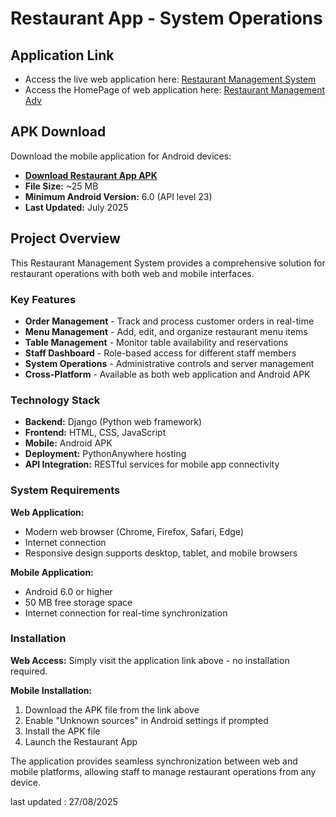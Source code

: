 # Restaurant App - System Operations

## Application Link

- Access the live web application here: [Restaurant Management System](https://hotelsoftware.pythonanywhere.com/)
- Access the HomePage of web application here: [Restaurant Management Adv](https://hotelsoftware.pythonanywhere.com/homepage/)

## APK Download

Download the mobile application for Android devices:
- **[Download Restaurant App APK](https://median.co/share/zjembl#apk)**
- **File Size:** ~25 MB
- **Minimum Android Version:** 6.0 (API level 23)
- **Last Updated:** July 2025

## Project Overview

This Restaurant Management System provides a comprehensive solution for restaurant operations with both web and mobile interfaces.

### Key Features

- **Order Management** - Track and process customer orders in real-time
- **Menu Management** - Add, edit, and organize restaurant menu items
- **Table Management** - Monitor table availability and reservations
- **Staff Dashboard** - Role-based access for different staff members
- **System Operations** - Administrative controls and server management
- **Cross-Platform** - Available as both web application and Android APK

### Technology Stack

- **Backend:** Django (Python web framework)
- **Frontend:** HTML, CSS, JavaScript
- **Mobile:** Android APK
- **Deployment:** PythonAnywhere hosting
- **API Integration:** RESTful services for mobile app connectivity

### System Requirements

**Web Application:**
- Modern web browser (Chrome, Firefox, Safari, Edge)
- Internet connection
- Responsive design supports desktop, tablet, and mobile browsers

**Mobile Application:**
- Android 6.0 or higher
- 50 MB free storage space
- Internet connection for real-time synchronization

### Installation

**Web Access:**
Simply visit the application link above - no installation required.

**Mobile Installation:**
1. Download the APK file from the link above
2. Enable "Unknown sources" in Android settings if prompted
3. Install the APK file
4. Launch the Restaurant App

The application provides seamless synchronization between web and mobile platforms, allowing staff to manage restaurant operations from any device.

last updated : 27/08/2025
